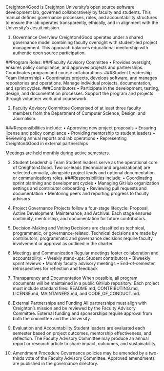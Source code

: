 Creighton4Good is Creighton University’s open source software development lab, governed collaboratively by faculty and students. This manual defines governance processes, roles, and accountability structures to ensure the lab operates transparently, ethically, and in alignment with the University’s Jesuit mission.

1. Governance Overview
Creighton4Good operates under a shared governance model combining faculty oversight with student-led project management. This approach balances educational mentorship with authentic open source participation.

##Program Roles: 
###Faculty Advisory Committee 
•	Provides oversight, ensures policy compliance, and approves projects and partnerships. Coordinates program and course collaborations. 
###Student Leadership Team (Internship)
•	Coordinates projects, develops software, and manages repositories and operations. Manage individual projects, documentation, and sprint cycles. 
###Contributors
•	Participate in the development, testing, design, and documentation processes. Support the program and projects through volunteer work and coursework.

2. Faculty Advisory Committee
Comprised of at least three faculty members from the Department of Computer Science, Design, and Journalism.

###Responsibilities include: 
• Approving new project proposals 
• Ensuring license and policy compliance 
• Providing mentorship to student leaders 
• Reviewing annual reports and lab operations 
• Representing Creighton4Good in external partnerships 

Meetings are held monthly during active semesters. 

3. Student Leadership Team
Student leaders serve as the operational core of Creighton4Good. Two co-leads (technical and organizational) are selected annually, alongside project leads and optional documentation or communications roles.
###Responsibilities include:
• Coordinating sprint planning and development cycles
• Managing GitHub organization settings and contributor onboarding
• Reviewing pull requests and documentation
• Mentoring peers and reporting progress to faculty advisors

4. Project Governance
Projects follow a four-stage lifecycle: Proposal, Active Development, Maintenance, and Archival. Each stage ensures continuity, mentorship, and documentation for future contributors.

5. Decision-Making and Voting
Decisions are classified as technical, programmatic, or governance-related. Technical decisions are made by contributors; programmatic and governance decisions require faculty involvement or approval as outlined in the charter.

6. Meetings and Communication
Regular meetings foster collaboration and accountability:
• Weekly stand-ups: Student contributors
• Biweekly sprint reviews
• Monthly faculty advisory meetings
• End-of-semester retrospectives for reflection and feedback

7. Transparency and Documentation
When possible, all program documents will be maintained in a public GitHub repository. Each project must include standard files: README.md, CONTRIBUTING.md, LICENSE.md, MAINTAINERS.md, and CODE_OF_CONDUCT.md.

8. External Partnerships and Funding
All partnerships must align with Creighton’s mission and be reviewed by the Faculty Advisory Committee. External funding and sponsorships require approval from both the committee and the University.

9. Evaluation and Accountability
Student leaders are evaluated each semester based on project outcomes, mentorship effectiveness, and reflection. The Faculty Advisory Committee may produce an annual report or research article to share impact, outcomes, and sustainability.

10. Amendment Procedure
Governance policies may be amended by a two-thirds vote of the Faculty Advisory Committee. Approved amendments are published in the governance directory.
